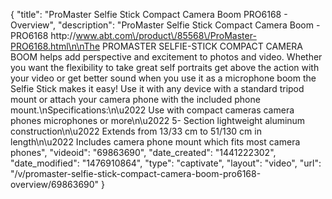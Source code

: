 {
    "title": "ProMaster Selfie Stick Compact Camera Boom PRO6168 - Overview",
    "description": "ProMaster Selfie Stick Compact Camera Boom - PRO6168 http:\/\/www.abt.com\/product\/85568\/ProMaster-PRO6168.html\n\nThe PROMASTER SELFIE-STICK COMPACT CAMERA BOOM helps add perspective and excitement to photos and video. Whether you want the flexibility to take great self portraits get above the action with your video or get better sound when you use it as a microphone boom the Selfie Stick makes it easy! Use it with any device with a standard tripod mount or attach your camera phone with the included phone mount.\nSpecifications:\n\u2022 Use with compact cameras camera phones microphones or more\n\u2022 5- Section lightweight aluminum construction\n\u2022 Extends from 13\/33 cm to 51\/130 cm in length\n\u2022 Includes camera phone mount which fits most camera phones",
    "videoid": "69863690",
    "date_created": "1441222302",
    "date_modified": "1476910864",
    "type": "captivate",
    "layout": "video",
    "url": "\/v\/promaster-selfie-stick-compact-camera-boom-pro6168-overview\/69863690"
}